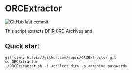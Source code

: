 # ORCExtractor

![GitHub last commit](https://img.shields.io/github/last-commit/dupss/ORCExtractor) 

This script extracts DFIR ORC Archives and

## Quick start 


```
git clone https://github.com/dupss/ORCExtractor.git
cd ORCExtractor
./ORCExtractor.sh -i <collect_dir> -p <archive_password>
```
